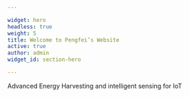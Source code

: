 ```yaml
---

widget: hero
headless: true
weight: 5
title: Welcome to Pengfei’s Website
active: true
author: admin
widget_id: section-hero

---
```



Advanced Energy Harvesting and intelligent sensing for IoT
